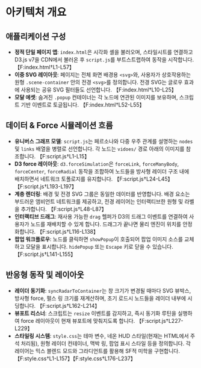 # 아키텍처 개요

## 애플리케이션 구성
- **정적 단일 페이지 앱**: `index.html`은 시각화 셸을 불러오며, 스타일시트를 연결하고 D3.js v7을 CDN에서 불러온 후 `script.js`를 부트스트랩하여 동작을 시작합니다. 【F:index.html†L1-L57】
- **이중 SVG 레이아웃**: 페이지는 전체 화면 배경용 `<svg>`와, 사용자가 상호작용하는 원형 `.scene-container` 안의 전경 `<svg>`를 정의합니다. 전경 SVG는 글로우 효과에 사용되는 공유 SVG 필터들도 선언합니다. 【F:index.html†L10-L25】
- **모달 에셋**: 숨겨진 `.popup` 컨테이너는 각 노드에 연관된 이미지를 보유하며, 스크립트 기반 이벤트로 토글됩니다. 【F:index.html†L52-L55】

## 데이터 & Force 시뮬레이션 흐름
- **유니버스 그래프 모델**: `script.js`는 페르소나와 다중 우주 관계를 설명하는 `nodes` 및 `links` 배열을 병렬로 선언합니다. 각 노드는 `vidoes/` 경로 아래의 이미지를 참조합니다. 【F:script.js†L1-L15】
- **D3 force 레이아웃**: `d3.forceSimulation`은 `forceLink`, `forceManyBody`, `forceCenter`, `forceRadial` 동작을 조합하여 노드들을 방사형 레이더 구조 내에 배치하면서 네트워크 토폴로지를 유지합니다. 【F:script.js†L24-L45】【F:script.js†L193-L197】
- **계층 렌더링**: 배경 및 전경 SVG 그룹은 동일한 데이터를 반영합니다. 배경 요소는 부드러운 앰비언트 네트워크를 제공하고, 전경 레이어는 인터랙티브한 원형 및 라벨을 추가합니다. 【F:script.js†L48-L87】
- **인터랙티브 드래그**: 재사용 가능한 `drag` 헬퍼가 D3의 드래그 이벤트를 연결하여 사용자가 노드를 재배치할 수 있게 합니다. 드래그가 끝나면 물리 엔진이 위치를 안정화합니다. 【F:script.js†L116-L138】
- **팝업 워크플로우**: 노드를 클릭하면 `showPopup`이 호출되어 팝업 이미지 소스를 교체하고 모달을 표시합니다. `hidePopup` 또는 `Escape` 키로 닫을 수 있습니다. 【F:script.js†L141-L155】

## 반응형 동작 및 레이아웃
- **레이더 동기화**: `syncRadarToContainer`는 창 크기가 변경될 때마다 SVG 뷰박스, 방사형 force, 펄스 링 크기를 재계산하며, 초기 로드시 노드들을 레이더 내부에 시딩합니다. 【F:script.js†L162-L214】
- **뷰포트 리스너**: 스크립트는 `resize` 이벤트를 감지하고, 즉시 동기화 루틴을 실행하여 force 레이아웃이 현재 뷰포트에 맞춰지도록 합니다. 【F:script.js†L227-L229】
- **스타일링 시스템**: `style.css`는 테마 변수, 네온 HUD 스타일(현재는 HTML에서 주석 처리됨), 원형 레이더 컨테이너, 맥박 링, 팝업 표시 스타일 등을 정의합니다. 각 레이어는 믹스 블렌드 모드와 그라디언트를 활용해 SF적 미학을 구현합니다. 【F:style.css†L1-L157】【F:style.css†L176-L237】
